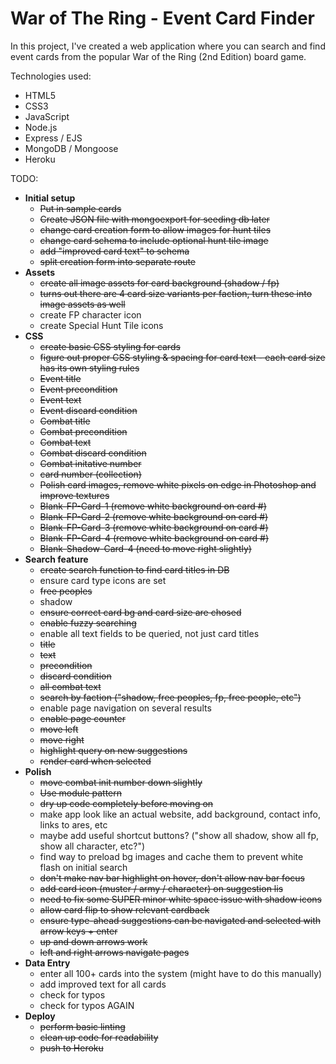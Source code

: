 # War of The Ring - Event Card Finder

In this project, I've created a web application where you can search and find event cards from the popular War of the Ring (2nd Edition) board game.

Technologies used:

- HTML5
- CSS3
- JavaScript
- Node.js
- Express / EJS
- MongoDB / Mongoose
- Heroku

TODO:

- **Initial setup**
  - ~~Put in sample cards~~
  - ~~Create JSON file with mongoexport for seeding db later~~
  - ~~change card creation form to allow images for hunt tiles~~
  - ~~change card schema to include optional hunt tile image~~
  - ~~add "improved card text" to schema~~
  - ~~split creation form into separate route~~
- **Assets**
  - ~~create all image assets for card background (shadow / fp)~~
  - ~~turns out there are 4 card size variants per faction, turn these into image assets as well~~
  - create FP character icon
  - create Special Hunt Tile icons
- **CSS**
  - ~~create basic CSS styling for cards~~
  - ~~figure out proper CSS styling & spacing for card text - each card size has its own styling rules~~
  - ~~Event title~~
  - ~~Event precondition~~
  - ~~Event text~~
  - ~~Event discard condition~~
  - ~~Combat title~~
  - ~~Combat precondition~~
  - ~~Combat text~~
  - ~~Combat discard condition~~
  - ~~Combat initative number~~
  - ~~card number (collection)~~
  - ~~Polish card images, remove white pixels on edge in Photoshop and improve textures~~
  - ~~Blank-FP-Card-1 (remove white background on card #)~~
  - ~~Blank-FP-Card-2 (remove white background on card #)~~
  - ~~Blank-FP-Card-3 (remove white background on card #)~~
  - ~~Blank-FP-Card-4 (remove white background on card #)~~
  - ~~Blank-Shadow-Card-4 (need to move right slightly)~~
- **Search feature**
  - ~~create search function to find card titles in DB~~
  - ensure card type icons are set
  - ~~free peoples~~
  - shadow
  - ~~ensure correct card bg and card size are chosed~~
  - ~~enable fuzzy searching~~
  - enable all text fields to be queried, not just card titles
  - ~~title~~
  - ~~text~~
  - ~~precondition~~
  - ~~discard condition~~
  - ~~all combat text~~
  - ~~search by faction ("shadow, free peoples, fp, free people, etc")~~
  - enable page navigation on several results
  - ~~enable page counter~~
  - ~~move left~~
  - ~~move right~~
  - ~~highlight query on new suggestions~~
  - ~~render card when selected~~
- **Polish**
  - ~~move combat init number down slightly~~
  - ~~Use module pattern~~
  - ~~dry up code completely before moving on~~
  - make app look like an actual website, add background, contact info, links to ares, etc
  - maybe add useful shortcut buttons? ("show all shadow, show all fp, show all character, etc?")
  - find way to preload bg images and cache them to prevent white flash on initial search
  - ~~don't make nav bar highlight on hover, don't allow nav bar focus~~
  - ~~add card icon (muster / army / character) on suggestion lis~~
  - ~~need to fix some SUPER minor white space issue with shadow icons~~
  - ~~allow card flip to show relevant cardback~~
  - ~~ensure type-ahead suggestions can be navigated and selected with arrow keys + enter~~
  - ~~up and down arrows work~~
  - ~~left and right arrows navigate pages~~
- **Data Entry**
  - enter all 100+ cards into the system (might have to do this manually)
  - add improved text for all cards
  - check for typos
  - check for typos AGAIN
- **Deploy**
  - ~~perform basic linting~~
  - ~~clean up code for readability~~
  - ~~push to Heroku~~
